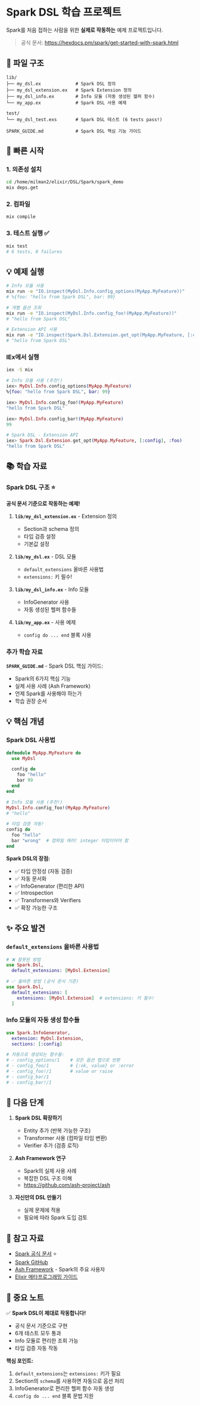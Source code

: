 # Spark DSL 학습 프로젝트

Spark를 처음 접하는 사람을 위한 **실제로 작동하는** 예제 프로젝트입니다.

> 공식 문서: https://hexdocs.pm/spark/get-started-with-spark.html

## 📁 파일 구조

```
lib/
├── my_dsl.ex             # Spark DSL 정의
├── my_dsl_extension.ex   # Spark Extension 정의
├── my_dsl_info.ex        # Info 모듈 (자동 생성된 헬퍼 함수)
└── my_app.ex             # Spark DSL 사용 예제

test/
└── my_dsl_test.exs       # Spark DSL 테스트 (6 tests pass!)

SPARK_GUIDE.md            # Spark DSL 핵심 기능 가이드
```

## 🚀 빠른 시작

### 1. 의존성 설치
```bash
cd /home/milman2/elixir/DSL/Spark/spark_demo
mix deps.get
```

### 2. 컴파일
```bash
mix compile
```

### 3. 테스트 실행 ✅
```bash
mix test
# 6 tests, 0 failures
```

## 💡 예제 실행
```bash
# Info 모듈 사용
mix run -e "IO.inspect(MyDsl.Info.config_options(MyApp.MyFeature))"
# %{foo: "hello from Spark DSL", bar: 99}

# 개별 옵션 조회
mix run -e "IO.inspect(MyDsl.Info.config_foo!(MyApp.MyFeature))"
# "hello from Spark DSL"

# Extension API 사용
mix run -e "IO.inspect(Spark.Dsl.Extension.get_opt(MyApp.MyFeature, [:config], :foo))"
# "hello from Spark DSL"
```

### IEx에서 실행
```bash
iex -S mix
```

```elixir
# Info 모듈 사용 (추천!)
iex> MyDsl.Info.config_options(MyApp.MyFeature)
%{foo: "hello from Spark DSL", bar: 99}

iex> MyDsl.Info.config_foo!(MyApp.MyFeature)
"hello from Spark DSL"

iex> MyDsl.Info.config_bar!(MyApp.MyFeature)
99

# Spark DSL - Extension API
iex> Spark.Dsl.Extension.get_opt(MyApp.MyFeature, [:config], :foo)
"hello from Spark DSL"
```

## 📚 학습 자료

### Spark DSL 구조 ⭐
**공식 문서 기준으로 작동하는 예제!**

1. **`lib/my_dsl_extension.ex`** - Extension 정의
   - Section과 schema 정의
   - 타입 검증 설정
   - 기본값 설정

2. **`lib/my_dsl.ex`** - DSL 모듈
   - `default_extensions` 올바른 사용법
   - `extensions:` 키 필수!

3. **`lib/my_dsl_info.ex`** - Info 모듈
   - InfoGenerator 사용
   - 자동 생성된 헬퍼 함수들

4. **`lib/my_app.ex`** - 사용 예제
   - `config do ... end` 블록 사용

### 추가 학습 자료
**`SPARK_GUIDE.md`** - Spark DSL 핵심 가이드:
- Spark의 6가지 핵심 기능
- 실제 사용 사례 (Ash Framework)
- 언제 Spark를 사용해야 하는가
- 학습 권장 순서

## 💡 핵심 개념

### Spark DSL 사용법
```elixir
defmodule MyApp.MyFeature do
  use MyDsl

  config do
    foo "hello"
    bar 99
  end
end

# Info 모듈 사용 (추천!)
MyDsl.Info.config_foo!(MyApp.MyFeature)
# "hello"

# 타입 검증 자동!
config do
  foo "hello"
  bar "wrong"  # 컴파일 에러! integer 타입이어야 함
end
```

**Spark DSL의 장점:**
- ✅ 타입 안정성 (자동 검증)
- ✅ 자동 문서화
- ✅ InfoGenerator (편리한 API)
- ✅ Introspection
- ✅ Transformers와 Verifiers
- ✅ 확장 가능한 구조

## ✨ 주요 발견

### `default_extensions` 올바른 사용법
```elixir
# ❌ 잘못된 방법
use Spark.Dsl,
  default_extensions: [MyDsl.Extension]

# ✅ 올바른 방법 (공식 문서 기준)
use Spark.Dsl,
  default_extensions: [
    extensions: [MyDsl.Extension]  # extensions: 키 필수!
  ]
```

### Info 모듈의 자동 생성 함수들
```elixir
use Spark.InfoGenerator, 
  extension: MyDsl.Extension, 
  sections: [:config]

# 자동으로 생성되는 함수들:
# - config_options/1    # 모든 옵션 맵으로 반환
# - config_foo/1        # {:ok, value} or :error
# - config_foo!/1       # value or raise
# - config_bar/1
# - config_bar!/1
```

## 🎯 다음 단계

1. **Spark DSL 확장하기**
   - Entity 추가 (반복 가능한 구조)
   - Transformer 사용 (컴파일 타임 변환)
   - Verifier 추가 (검증 로직)

2. **Ash Framework 연구**
   - Spark의 실제 사용 사례
   - 복잡한 DSL 구조 이해
   - https://github.com/ash-project/ash

3. **자신만의 DSL 만들기**
   - 실제 문제에 적용
   - 필요에 따라 Spark 도입 검토

## 🔗 참고 자료

- [Spark 공식 문서](https://hexdocs.pm/spark/get-started-with-spark.html) ⭐
- [Spark GitHub](https://github.com/ash-project/spark)
- [Ash Framework](https://github.com/ash-project/ash) - Spark의 주요 사용자
- [Elixir 메타프로그래밍 가이드](https://elixir-lang.org/getting-started/meta/macros.html)

## 📝 중요 노트

✅ **Spark DSL이 제대로 작동합니다!**
- 공식 문서 기준으로 구현
- 6개 테스트 모두 통과
- Info 모듈로 편리한 조회 가능
- 타입 검증 자동 작동

**핵심 포인트:**
1. `default_extensions`는 `extensions:` 키가 필요
2. Section의 `schema`를 사용하면 자동으로 옵션 처리
3. InfoGenerator로 편리한 헬퍼 함수 자동 생성
4. `config do ... end` 블록 문법 지원
